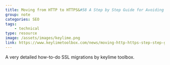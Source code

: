 ```yaml
---
title: Moving from HTTP to HTTPS&#58 A Step by Step Guide for Avoiding SEO Pitfalls
group: note
categories: SEO
tags:
    - technical
type: resource
image: /assets/images/keylime.png
link: https://www.keylimetoolbox.com/news/moving-http-https-step-step-guide-avoiding-seo-pitfalls-maximizing-google-organic-traffic/
---
```

A very detailed how-to-do SSL migrations by keylime toolbox.
